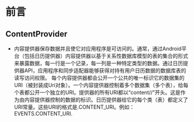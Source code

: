# 前言
##  ContentProvider
-  内容提供器保存数据并且使它对应用程序是可访问的。通常，通过Android平台（包括日历提供器）内容提供器以基于关系性数据库模型的表的集合的形式来暴露数据，每一行是一个记录，每一列是一种特定类型的数据。通过日历提供器API，应用程序和同步适配器能够获得对持有用户日历数据的数据库表的读写访问权限。
每个内容提供器都会公开一个公共的唯一标识它的数据集的URI（被封装成Uri对象）。一个内容提供器控制着多个数据集（多个表），给每个表都公开一个独立的URI。提供器的所有URI都以“content//”开头。这是作为由内容提供器控制的数据的标识。日历提供器给它的每个类（表）都定义了URI常量。这些URI的格式是<class>.CONTENT_URI。例如：EVENTS.CONTENT_URI.
